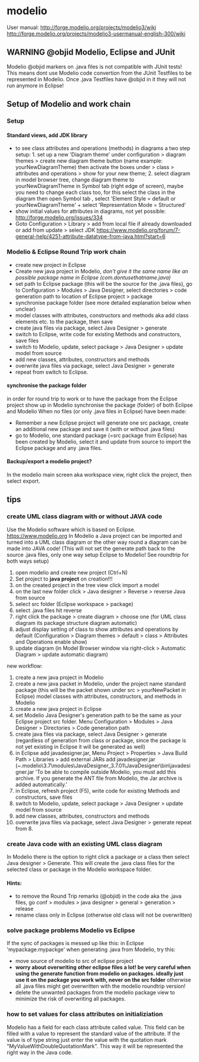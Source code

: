 # modelio
User manual: http://forge.modelio.org/projects/modelio3/wiki
http://forge.modelio.org/projects/modelio3-usermanual-english-300/wiki

## WARNING @objid Modelio, Eclipse and JUnit
Modelio @objid markers on .java files is not compatible with JUnit tests! This means dont use Modelio code convertion from the JUnit Testfiles to be represented in Modelio. Once .java Testfiles have @objid in it they will not run anymore in Eclipse!

## Setup of Modelio and work chain
### Setup
#### Standard views, add JDK library
* to see class attributes and operations (methods) in diagrams a two step setup: 1. set up a new 'Diagram theme' under configuration > diagram themes > create new diagram theme button (name example: yourNewDiagramTheme) then activate the boxes under > class > attributes and operations > show for your new theme; 2. select diagram in model browser tree, change diagram theme to yourNewDiagramTheme in Symbol tab (right edge of screen), maybe you need to change each class too, for this select the class in the diagram then open Symbol tab , select 'Element Style = default or yourNewDiagramTheme' + select 'Representation Mode = Structured'
* show initial values for attributes in diagrams, not yet possible: http://forge.modelio.org/issues/334
* Goto Configuration > Library > add from local file if already downloaded or add from update > select JDK https://www.modelio.org/forum/7-general-help/4251-attribute-datatype-from-java.html?start=6

### Modelio & Eclipse Round Trip work chain
* create new project in Eclipse
* Create new java project in Modelio, *don't give it the same name like an possible package name in Eclipse (com.dontusethatname.java)*
* set path to Eclipse package (this will be the source for the .java files), go to Configuration > Modules >  Java Designer, select directories > code generation path to location of Eclipse project > package
* synchronise package folder (see more detailed explanation below when unclear)
* model classes with attributes, constructors and methods aka add class elements etc. to the package, then save
* create java files via package, select Java Designer > generate
* switch to Eclipse, write code for existing Methods and constructors, save files
* switch to Modelio, update, select package > Java Designer > update model from source
* add new classes, attributes, constructors and methods
* overwrite java files via package, select Java Designer > generate
* repeat from switch to Eclipse.

#### synchronise the package folder
in order for round trip to work or to have the package from the Eclipse project show up in Modelio synchronise the package (folder) of both Eclipse and Modelio
When no files (or only .java files in Eclipse) have been made:
* Remember a new Eclipse project will generate one src package, create an additional new package and save it (with or without .java files)
* go to Modelio, one standard package (=src package from Eclipse) has been created by Modelio, select it and update from source to import the Eclipse package and any .java files.

#### Backup/export a modelio project?
In the modelio main screen aka workspace view, right click the project, then select export.

## tips
### create UML class diagram with or without JAVA code
Use the Modelio software which is based on Eclipse. https://www.modelio.org
In Modelio a Java project can be imported and turned into a UML class diagram or the other way round a diagram can be made into JAVA code! (This will not set the generate path back to the source .java files, only one way setup Eclipse to Modelio! See roundtrip for both ways setup)

1. open modelio and create new project (Ctrl+N)
2. Set project to **java project** on creation!!!
3. on the created project in the tree view click import a model
4. on the last new folder click > Java designer > Reverse > reverse Java from source
5. select src folder (Eclipse workspace > package)
6. select .java files hit reverse
7. right click the package > create diagram > choose one (for UML class diagram its package structure diagram automatic)
8. adjust display setting of class to show attributes and operations by default (Configuration > Diagram themes > default > class > Attributes and Operations enable show)
9. update diagram (in Model Browser window via right-click > Automatic Diagram > update automatic diagram)

new workflow:

1. create a new java project in Modelio
2. create a new java packet in Modelio, under the project name standard package (this will be the packet shown under src > yourNewPacket in Eclipse)
model classes with attributes, constructors, and methods in Modelio
3. create a new java project in Eclipse
4. set Modelio Java Designer's generation path to be the same as your Eclipse project src folder. Menu Configuration > Modules > Java Designer > Directories > Code generation path
5. create java files via package, select Java Designer > generate (regardless of generation from class or package, since the package is not yet existing in Eclipse it will be generated as well)
6. in Eclipse add javadesigner.jar, Menu Project > Properties > Java Build Path > Libraries > add external JARs add javadesigner.jar (~\.modelio\3.7\modules\JavaDesigner_3.7.01\JavaDesigner\bin\javadesigner.jar 'To be able to compile outside Modelio, you must add this archive. If you generate the ANT file from Modelio, the Jar archive is added automatically.'
7. in Eclipse, refresh project (F5), write code for existing Methods and constructors, save files
8. switch to Modelio, update, select package > Java Designer > update model from source
9. add new classes, attributes, constructors and methods
10. overwrite java files via package, select Java Designer > generate
repeat from 8.

### create Java code with an existing UML class diagram
In Modelio there is the option to right click a package or a class then select Java designer > Generate. This will create the .java class files for the selected class or package in the Modelio workspace folder.
#### Hints:
* to remove the Round Trip remarks (@objid) in the code aka the .java files, go conf > modules > java designer > general > generation > release
* rename class only in Eclipse (otherwise old class will not be overwritten)

### solve package problems Modelio vs Eclipse
If the sync of packages is messed up like this: in Eclipse 'mypackage.mypackge' when generating .java from Modelio, try this:
* move source of modelio to src of eclipse project
* **worry about overwriting other eclipse files a lot! be very careful when using the generate function from modelio on packages. ideally just use it on the package you work with, never on the src folder** otherwise all .java files might get overwritten with the modelio roundtrip version!
* delete the unwanted packages from the modelio package view to minimize the risk of overwriting all packages. 

### how to set values for class attributes on initializiation
Modelio has a field for each class attribute called value. This field can be filled with a value to represent the standard value of the attribute. If the value is of type string just enter the value with the quotation mark "MyValueWithDoubleQuotationMark". This way it will be represented the right way in the Java code.